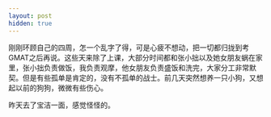 ```yaml
---
layout: post
hidden: true
---
```

刚刚环顾自己的四周，怎一个乱字了得，可是心疲不想动，把一切都归拢到考GMAT之后再说。这些天来除了上课，大部分时间都和张小拙以及她女朋友蜗在家里，张小拙负责做饭，我负责观摩，他女朋友负责盛饭和洗完，大家分工非常默契。但是有些孤单是肯定的，没有不孤单的战士。前几天突然想养一只小狗，又想起以前的狗狗，微微有些伤心。

昨天去了宝洁一面，感觉怪怪的。